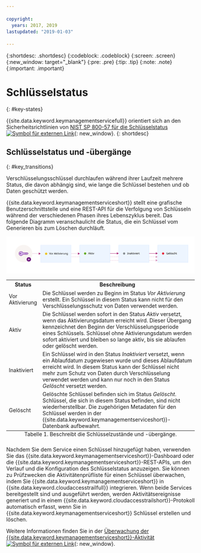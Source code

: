 ```yaml
---

copyright:
  years: 2017, 2019
lastupdated: "2019-01-03"

---
```


{:shortdesc: .shortdesc}
{:codeblock: .codeblock}
{:screen: .screen}
{:new_window: target="_blank"}
{:pre: .pre}
{:tip: .tip}
{:note: .note}
{:important: .important}

# Schlüsselstatus
{: #key-states}

{{site.data.keyword.keymanagementservicefull}} orientiert sich an den Sicherheitsrichtlinien von [NIST SP 800-57 für die Schlüsselstatus ![Symbol für externen Link](../../../icons/launch-glyph.svg "Symbol für externen Link")](http://nvlpubs.nist.gov/nistpubs/SpecialPublications/NIST.SP.800-57pt1r4.pdf){: new_window}.
{: shortdesc}

## Schlüsselstatus und -übergänge
{: #key_transitions}

Verschlüsselungsschlüssel durchlaufen während ihrer Laufzeit mehrere Status, die davon abhängig sind, wie lange die Schlüssel bestehen und ob Daten geschützt werden. 

{{site.data.keyword.keymanagementserviceshort}} stellt eine grafische Benutzerschnittstelle und eine REST-API für die Verfolgung von Schlüsseln während der verschiedenen Phasen ihres Lebenszyklus bereit. Das folgende Diagramm veranschaulicht die Status, die ein Schlüssel vom Generieren bis zum Löschen durchläuft.

![Das Diagramm zeigt dieselben Komponenten, die auch in der folgenden Definitionstabelle beschrieben sind.](../images/key-states_min.svg)

<table>
  <tr>
    <th>Status</th>
    <th>Beschreibung</th>
  </tr>
  <tr>
    <td>Vor Aktivierung</td>
    <td>Die Schlüssel werden zu Beginn im Status <i>Vor Aktivierung</i> erstellt. Ein Schlüssel in diesem Status kann nicht für den Verschlüsselungsschutz von Daten verwendet werden. </td>
  </tr>
  <tr>
    <td>Aktiv</td>
    <td>Die Schlüssel werden sofort in den Status <i>Aktiv</i> versetzt, wenn das Aktivierungsdatum erreicht wird. Dieser Übergang kennzeichnet den Beginn der Verschlüsselungsperiode eines Schlüssels. Schlüssel ohne Aktivierungsdatum werden sofort aktiviert und bleiben so lange aktiv, bis sie ablaufen oder gelöscht werden.</td>
  </tr>
  <tr>
    <td>Inaktiviert</td>
    <td>Ein Schlüssel wird in den Status <i>Inaktiviert</i> versetzt, wenn ein Ablaufdatum zugewiesen wurde und dieses Ablaufdatum erreicht wird. In diesem Status kann der Schlüssel nicht mehr zum Schutz von Daten durch Verschlüsselung verwendet werden und kann nur noch in den Status <i>Gelöscht</i> versetzt werden.</td>
  </tr>
  <tr>
    <td>Gelöscht</td>
    <td>Gelöschte Schlüssel befinden sich im Status <i>Gelöscht</i>. Schlüssel, die sich in diesem Status befinden, sind nicht wiederherstellbar. Die zugehörigen Metadaten für den Schlüssel werden in der {{site.data.keyword.keymanagementserviceshort}}-Datenbank aufbewahrt.</td>
  </tr>
  <caption style="caption-side:bottom;">Tabelle 1. Beschreibt die Schlüsselzustände und -übergänge.</caption>
</table>

Nachdem Sie dem Service einen Schlüssel hinzugefügt haben, verwenden Sie das {{site.data.keyword.keymanagementserviceshort}}-Dashboard oder die {{site.data.keyword.keymanagementserviceshort}}-REST-APIs, um den Verlauf und die Konfiguration des Schlüsselstatus anzuzeigen. Sie können zu Prüfzwecken die Aktivitätenprüfliste für einen Schlüssel überwachen, indem Sie {{site.data.keyword.keymanagementserviceshort}} in {{site.data.keyword.cloudaccesstrailfull}} integrieren. Wenn beide Services bereitgestellt sind und ausgeführt werden, werden Aktivitätsereignisse generiert und in einem {{site.data.keyword.cloudaccesstrailshort}}-Protokoll automatisch erfasst, wenn Sie in {{site.data.keyword.keymanagementserviceshort}} Schlüssel erstellen und löschen. 

Weitere Informationen finden Sie in der [Überwachung der {{site.data.keyword.keymanagementserviceshort}}-Aktivität ![Symbol für externen Link](../../../icons/launch-glyph.svg "Symbol für externen Link")](/docs/services/cloud-activity-tracker/services/security_svcs.html#key_protect){: new_window}.
